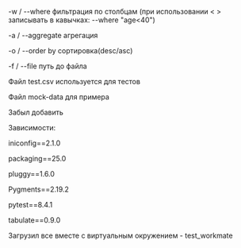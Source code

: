 -w / --where фильтрация по столбцам (при использовании < > записывать в кавычках: --where "age<40")

-a / --aggregate агрегация 

-o / --order by сортировка(desc/asc)

-f / --file путь до файла

Файл test.csv используется для тестов

Файл mock-data для примера

Забыл добавить

Зависимости:

iniconfig==2.1.0

packaging==25.0

pluggy==1.6.0

Pygments==2.19.2

pytest==8.4.1

tabulate==0.9.0

Загрузил все вместе с виртуальным окружением - test_workmate

